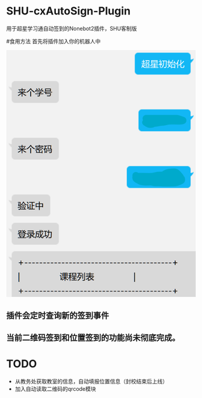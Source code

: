 # SHU-cxAutoSign-Plugin
用于超星学习通自动签到的Nonebot2插件，SHU客制版

#食用方法
首先将插件加入你的机器人中

![初始化一个账号](./src/initialization.png)

## 插件会定时查询新的签到事件

## 当前二维码签到和位置签到的功能尚未彻底完成。

# TODO
- 从教务处获取教室的信息，自动填报位置信息（封校结束后上线）
- 加入自动读取二维码的qrcode模块